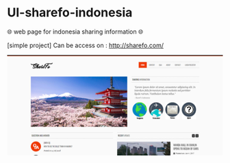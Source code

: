 # UI-sharefo-indonesia
🌐 web page for indonesia sharing information 🌐

[simple project] Can be access on : http://sharefo.com/

![alt text](img/sharefo.png "Pick a Book User Interface")
